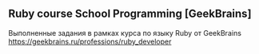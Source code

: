 ## Ruby course School Programming [GeekBrains]
Выполненные задания в рамках курса по языку Ruby от GeekBrains https://geekbrains.ru/professions/ruby_developer